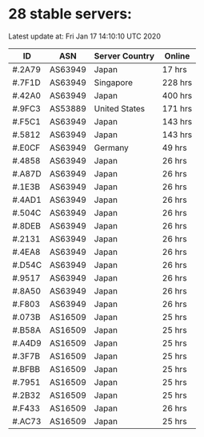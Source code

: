 # 28 stable servers:

Latest update at: Fri Jan 17 14:10:10 UTC 2020

| ID | ASN | Server Country | Online |
| -- | --- | -------------- | ------ |
| #.2A79 | AS63949 | Japan | 17 hrs |
| #.7F1D | AS63949 | Singapore | 228 hrs |
| #.42A0 | AS63949 | Japan | 400 hrs |
| #.9FC3 | AS53889 | United States | 171 hrs |
| #.F5C1 | AS63949 | Japan | 143 hrs |
| #.5812 | AS63949 | Japan | 143 hrs |
| #.E0CF | AS63949 | Germany | 49 hrs |
| #.4858 | AS63949 | Japan | 26 hrs |
| #.A87D | AS63949 | Japan | 26 hrs |
| #.1E3B | AS63949 | Japan | 26 hrs |
| #.4AD1 | AS63949 | Japan | 26 hrs |
| #.504C | AS63949 | Japan | 26 hrs |
| #.8DEB | AS63949 | Japan | 26 hrs |
| #.2131 | AS63949 | Japan | 26 hrs |
| #.4EA8 | AS63949 | Japan | 26 hrs |
| #.D54C | AS63949 | Japan | 26 hrs |
| #.9517 | AS63949 | Japan | 26 hrs |
| #.8A50 | AS63949 | Japan | 26 hrs |
| #.F803 | AS63949 | Japan | 26 hrs |
| #.073B | AS16509 | Japan | 25 hrs |
| #.B58A | AS16509 | Japan | 25 hrs |
| #.A4D9 | AS16509 | Japan | 25 hrs |
| #.3F7B | AS16509 | Japan | 25 hrs |
| #.BFBB | AS16509 | Japan | 25 hrs |
| #.7951 | AS16509 | Japan | 25 hrs |
| #.2B32 | AS16509 | Japan | 25 hrs |
| #.F433 | AS16509 | Japan | 26 hrs |
| #.AC73 | AS16509 | Japan | 25 hrs |

